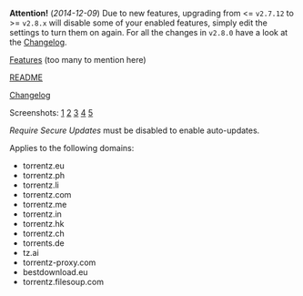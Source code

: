 **Attention!** (_2014-12-09_) Due to new features, upgrading from <= `v2.7.12` to >= `v2.8.x` will disable some of your enabled features, simply edit the settings to turn them on again. For all the changes in `v2.8.0` have a look at the [Changelog](https://github.com/elundmark/tz-aio-userscript/blob/master/Changelog.md).

[Features](https://github.com/elundmark/tz-aio-userscript#features) (too many to mention here)

[README](https://github.com/elundmark/tz-aio-userscript/blob/master/README.md)

[Changelog](https://github.com/elundmark/tz-aio-userscript/blob/master/Changelog.md)

Screenshots: [1](http://elundmark.se/_files/js/tz-aio/screenshots/tzaio_settings.jpg) [2](http://elundmark.se/_files/js/tz-aio/screenshots/tzaio_search_results.jpg) [3](http://elundmark.se/_files/js/tz-aio/screenshots/tzaio_single_page.jpg) [4](http://elundmark.se/_files/js/tz-aio/screenshots/tzaio_i_page.jpg) [5](http://elundmark.se/_files/js/tz-aio/screenshots/tzaio_episode_links.jpg)

_Require Secure Updates_ must be disabled to enable auto-updates.

Applies to the following domains:

  * torrentz.eu
  * torrentz.ph
  * torrentz.li
  * torrentz.com
  * torrentz.me
  * torrentz.in
  * torrentz.hk
  * torrentz.ch
  * torrents.de
  * tz.ai
  * torrentz-proxy.com
  * bestdownload.eu
  * torrentz.filesoup.com

